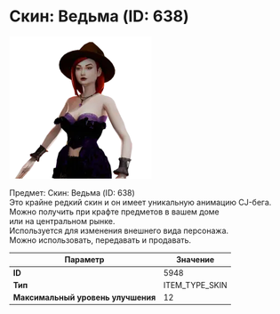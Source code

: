 # Скин: Ведьма (ID: 638)

![Item Image](../img/5948.webp?raw=true)

Предмет: Скин: Ведьма (ID: 638)<br>Это крайне редкий скин и он имеет уникальную анимацию CJ-бега.<br>Можно получить при крафте предметов в вашем доме<br>или на центральном рынке.<br>Используется для изменения внешнего вида персонажа.<br>Можно использовать, передавать и продавать.


| Параметр | Значение |
|----------|----------|
| **ID** | 5948 |
| **Тип** | ITEM_TYPE_SKIN |
| **Максимальный уровень улучшения** | 12 |

